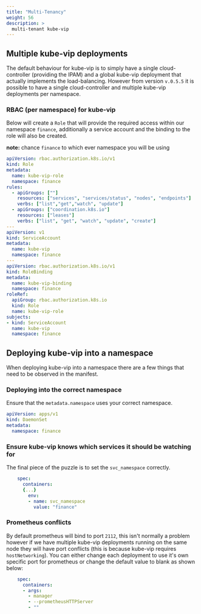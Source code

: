 ```yaml
---
title: "Multi-Tenancy"
weight: 56
description: >
  multi-tenant kube-vip
---
```


## Multiple kube-vip deployments

The default behaviour for kube-vip is to simply have a single cloud-controller (providing the IPAM) and a global kube-vip deployment that actually implements the load-balancing. However from version `v.0.5.5` it is possible to have a single cloud-controller and multiple kube-vip deployments per namespace. 

### RBAC (per namespace) for kube-vip

Below will create a `Role` that will provide the required access within our namespace `finance`, additionally a service account and the binding to the role will also be created. 

**note:** chance `finance` to which ever namespace you will be using

```yaml
apiVersion: rbac.authorization.k8s.io/v1
kind: Role
metadata:
  name: kube-vip-role
  namespace: finance
rules:
  - apiGroups: [""]
    resources: ["services", "services/status", "nodes", "endpoints"]
    verbs: ["list","get","watch", "update"]
  - apiGroups: ["coordination.k8s.io"]
    resources: ["leases"]
    verbs: ["list", "get", "watch", "update", "create"]
---
apiVersion: v1
kind: ServiceAccount
metadata:
  name: kube-vip
  namespace: finance
---
apiVersion: rbac.authorization.k8s.io/v1
kind: RoleBinding
metadata:
  name: kube-vip-binding
  namespace: finance
roleRef:
  apiGroup: rbac.authorization.k8s.io
  kind: Role
  name: kube-vip-role
subjects:
- kind: ServiceAccount
  name: kube-vip
  namespace: finance
```

## Deploying kube-vip into a namespace

When deploying kube-vip into a namespace there are a few things that need to be observed in the manifest. 

### Deploying into the correct namespace

Ensure that the `metadata.namespace` uses your correct namespace.

```yaml
apiVersion: apps/v1
kind: DaemonSet
metadata:
  namespace: finance
```

### Ensure kube-vip knows which services it should be watching for

The final piece of the puzzle is to set the `svc_namespace` correctly.

```yaml
    spec:
      containers:
      {...}
        env:
        - name: svc_namespace
          value: "finance"
```

### Prometheus conflicts

By default prometheus will bind to port `2112`, this isn't normally a problem however if we have multiple kube-vip deployments running on the same node they will have port conflicts (this is because kube-vip requires `hostNetworking`). You can either change each deployment to use it's own specific port for prometheus or change the default value to blank as shown below:

```yaml
    spec:
      containers:
      - args:
        - manager
        - --prometheusHTTPServer
        - ""
```

